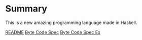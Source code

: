 # Summary

This is a new amazing programming language
made in Haskell.

[README](README.md)
[Byte Code Spec](ByteCodeSpec.md)
[Byte Code Spec Ex](ByteCodeSpecEx.md)
